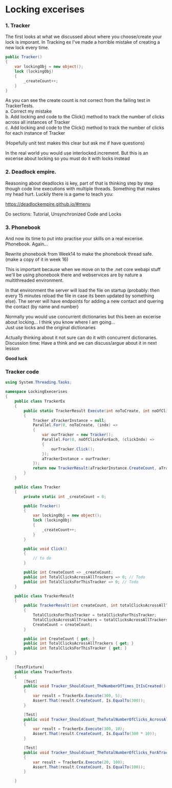 # Locking excerises

### 1. Tracker
The first looks at what we discussed about where you choose/create your lock is imporant.
In Tracking ex I've made a horrible mistake of creating a new lock every time.
```csharp
public Tracker()
{
    var lockingObj = new object();
    lock (lockingObj)
    {
        _createCount++;
    }
}
```
As you can see the create count is not correct from the failing test in TrackerTests.  
a. Correct my mistake  
b. Add locking and code to the Click() method to track the number of clicks across all instances of Tracker  
c. Add locking and code to the Click() method to track the number of clicks for each instance of Tracker 

(Hopefully unit test makes this clear but ask me if have questions)

In the real world you would use interlocked.increment. But this is an excerise about locking so you must do it with locks instead

### 2. Deadlock empire.

Reasoning about deadlocks is key, part of that is thinking step by step though code line executions with multiple threads. Something that makes my head hurt. Luckily there is a game to teach you:

https://deadlockempire.github.io/#menu

Do sections: Tutorial, Unsynchronized Code and Locks


### 3. Phonebook
And now its time to put into practise your skills on a real excerise. Phonebook. Again...

Rewrite phonebook from Week14 to make the phonebook thread safe. (make a copy of it in week 16)

This is important because when we move on to the .net core webapi stuff we'll be using phonebook there and webservices are by nature a multithreaded environment.

In that environment the server will load the file on startup (probably: then every 15 minutes reload the file in case its been updated by something else). The server will have endpoints for adding a new contact and quering the contact (by name and number)

Normally you would use concurrent dictionaries but this been an excerise about locking... I think you know where I am going...  
Just use locks and the original dictionaries

Actually thinking about it not sure can do it with concurrent dictionaries. Discussion time: Have a think and we can discuss/argue about it in next lesson

**Good luck**


### Tracker code
```cs
using System.Threading.Tasks;

namespace LockingExecerises
{
    public class TrackerEx
    {
        public static TrackerResult Execute(int noToCreate, int noOfClicksForEach)
        {
            Tracker aTrackerInstance = null;
            Parallel.For(0, noToCreate, (indx) =>
            {
                var ourTracker = new Tracker();
                Parallel.For(0, noOfClicksForEach, (clickIndx) =>
                {
                    ourTracker.Click();
                });
                aTrackerInstance = ourTracker;
            });
            return new TrackerResult(aTrackerInstance.CreateCount, aTrackerInstance.TotalClicksAcrossAllTrackers, aTrackerInstance.TotalClicksForThisTracker);
        }
    }

    public class Tracker
    {
        private static int _createCount = 0;

        public Tracker()
        {
            var lockingObj = new object();
            lock (lockingObj)
            {
                _createCount++;
            }
        }

        public void Click()
        {
            // to do
        }

        public int CreateCount => _createCount;
        public int TotalClicksAcrossAllTrackers => 0; // Todo
        public int TotalClicksForThisTracker => 0; // Todo
    }

    public class TrackerResult
    {
        public TrackerResult(int createCount, int totalClicksAcrossAllTrackers, int totalClicksForThisTracker)
        {
            TotalClicksForThisTracker = totalClicksForThisTracker;
            TotalClicksAcrossAllTrackers = totalClicksAcrossAllTrackers;
            CreateCount = createCount;
        }

        public int CreateCount { get; }
        public int TotalClicksAcrossAllTrackers { get; }
        public int TotalClicksForThisTracker { get; }
    }
}
```
```TrackerTests.cs
    [TestFixture]
    public class TrackerTests
    {
        [Test]
        public void Tracker_ShouldCount_TheNumberOfTimes_ItIsCreated()
        {
            var result = TrackerEx.Execute(300, 5);
            Assert.That(result.CreateCount, Is.EqualTo(300));
        }

        [Test]
        public void Tracker_ShouldCount_TheTotalNumberOfClicks_AcrossAllTrackers()
        {
            var result = TrackerEx.Execute(300, 10);
            Assert.That(result.CreateCount, Is.EqualTo(300 * 10));
        }

        [Test]
        public void Tracker_ShouldCount_TheTotalNumberOfClicks_ForATracker()
        {
            var result = TrackerEx.Execute(20, 100);
            Assert.That(result.CreateCount, Is.EqualTo(100));
        }

    }
```
